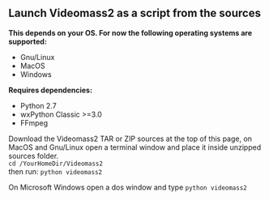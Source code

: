 ## Launch Videomass2 as a script from the sources

**This depends on your OS. For now the following operating systems are supported:**
- Gnu/Linux
- MacOS
- Windows

**Requires dependencies:**
- Python 2.7
- wxPython Classic >=3.0
- FFmpeg

Download the Videomass2 TAR or ZIP sources at the top of this page, on MacOS and Gnu/Linux open a terminal window and 
place it inside unzipped sources folder.   
`cd /YourHomeDir/Videomass2`   
then run: `python videomass2`   

On Microsoft Windows open a dos window and type
`python videomass2`
